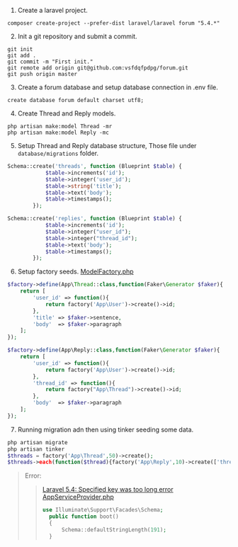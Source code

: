 1. Create a laravel project.
```
composer create-project --prefer-dist laravel/laravel forum "5.4.*"
```
2. Init a git repository and submit a commit. 
```
git init
git add .
git commit -m "First init."
git remote add origin git@github.com:vsfdqfpdpg/forum.git
git push origin master
```
3. Create a forum database and setup database connection in .env file.
```
create database forum default charset utf8;
```
4. Create Thread and Reply models.
```
php artisan make:model Thread -mr
php artisan make:model Reply -mc
```
5. Setup Thread and Reply database structure, Those file under `database/migrations` folder.   
```php
Schema::create('threads', function (Blueprint $table) {
            $table->increments('id');
            $table->integer('user_id');
            $table->string('title');
            $table->text('body');
            $table->timestamps();
        });
```
```php
Schema::create('replies', function (Blueprint $table) {
            $table->increments('id');
            $table->integer("user_id");
            $table->integer("thread_id");
            $table->text('body');
            $table->timestamps();
        });
```
6. Setup factory seeds. [ModelFactory.php](../database/factories/ModelFactory.php)
```php
$factory->define(App\Thread::class,function(Faker\Generator $faker){
    return [
        'user_id' => function(){
            return factory('App\User')->create()->id;
        },
        'title' => $faker->sentence,
        'body'  => $faker->paragraph
    ];
});

$factory->define(App\Reply::class,function(Faker\Generator $faker){
    return [
        'user_id' => function(){
            return factory('App\User')->create()->id;
        },
        'thread_id' => function(){
            return factory("App\Thread")->create()->id;
        },
        'body'  => $faker->paragraph
    ];
});
```
7. Running migration adn then using tinker seeding some data.
```php
php artisan migrate
php artisan tinker
$threads = factory('App\Thread',50)->create();
$threads->each(function($thread){factory('App\Reply',10)->create(['thread_id'=>$thread->id]);});
```

> Error: 
>> [Laravel 5.4: Specified key was too long error](https://laravel-news.com/laravel-5-4-key-too-long-error)   
>> [AppServiceProvider.php](../app/Providers/AppServiceProvider.php)   
>> ```php
>> use Illuminate\Support\Facades\Schema;
>>   public function boot()
>>   {
>>       Schema::defaultStringLength(191);
>>   }
>> ```